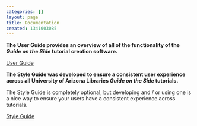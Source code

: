 ```yaml
---
categories: []
layout: page
title: Documentation
created: 1341003085
---
```

<p><strong>The User Guide provides an overview of all of the functionality of the<em> Guide on the Side</em> tutorial creation software.</strong></p><p><a class="action-button" href="/gots/files/GotScreator%20guide.pdf">User Guide</a></p><p><strong>The Style Guide was developed to ensure a consistent user experience across all University of Arizona Libraries <em>Guide on the Side</em> tutorials.</strong></p><p>The Style Guide is completely optional, but developing and / or using one is a nice way to ensure your users have a consistent experience across tutorials.</p><p><a class="action-button" href="/gots/files/Style%20Guide.pdf">Style Guide</a></p>

